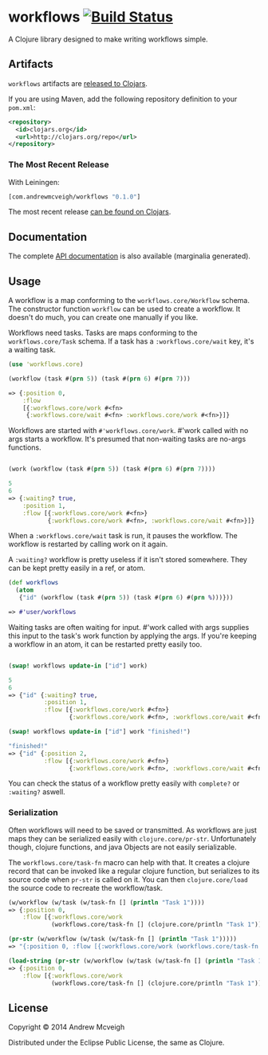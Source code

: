 # workflows [![Build Status](https://travis-ci.org/andrewmcveigh/workflows.png?branch=master)](https://travis-ci.org/andrewmcveigh/workflows)

A Clojure library designed to make writing workflows simple.

## Artifacts

`workflows` artifacts are [released to Clojars](https://clojars.org/com.andrewmcveigh/workflows).

If you are using Maven, add the following repository definition to your `pom.xml`:

``` xml
<repository>
  <id>clojars.org</id>
  <url>http://clojars.org/repo</url>
</repository>
```

### The Most Recent Release

With Leiningen:

``` clj
[com.andrewmcveigh/workflows "0.1.0"]
```

The most recent release [can be found on Clojars](https://clojars.org/com.andrewmcveigh/workflows).

## Documentation

The complete [API documentation](http://andrewmcveigh.github.io/workflows/uberdoc.html)
is also available (marginalia generated).

## Usage

A workflow is a map conforming to the `workflows.core/Workflow`
schema. The constructor function `workflow` can be used to create a
workflow. It doesn't do much, you can create one manually if you like.

Workflows need tasks. Tasks are maps conforming to the
`workflows.core/Task` schema. If a task has a `:workflows.core/wait`
key, it's a waiting task.

```clojure
(use 'workflows.core)

(workflow (task #(prn 5)) (task #(prn 6) #(prn 7)))

=> {:position 0,
    :flow
    [{:workflows.core/work #<fn>
     {:workflows.core/wait #<fn> :workflows.core/work #<fn>}]}
```

Workflows are started with `#'workflows.core/work`. #'work called with
no args starts a workflow. It's presumed that non-waiting tasks are
no-args functions.

```clojure

(work (workflow (task #(prn 5)) (task #(prn 6) #(prn 7))))

5
6
=> {:waiting? true,
    :position 1,
    :flow [{:workflows.core/work #<fn>}
           {:workflows.core/work #<fn>, :workflows.core/wait #<fn>}]}
```

When a `:workflows.core/wait` task is run, it pauses the workflow. The
workflow is restarted by calling work on it again.

A `:waiting?` workflow is pretty useless if it isn't stored
somewhere. They can be kept pretty easily in a ref, or atom.

```clojure
(def workflows
  (atom
   {"id" (workflow (task #(prn 5)) (task #(prn 6) #(prn %)))}))

=> #'user/workflows
```

Waiting tasks are often waiting for input. #'work called with args
supplies this input to the task's work function by applying the
args. If you're keeping a workflow in an atom, it can be restarted
pretty easily too.

```clojure

(swap! workflows update-in ["id"] work)

5
6
=> {"id" {:waiting? true,
          :position 1,
          :flow [{:workflows.core/work #<fn>}
                 {:workflows.core/work #<fn>, :workflows.core/wait #<fn>}]}}

(swap! workflows update-in ["id"] work "finished!")

"finished!"
=> {"id" {:position 2,
          :flow [{:workflows.core/work #<fn>}
                 {:workflows.core/work #<fn>, :workflows.core/wait #<fn>}]}}
```

You can check the status of a workflow pretty easily with `complete?`
or `:waiting?` aswell.

### Serialization

Often workflows will need to be saved or transmitted. As workflows are
just maps they can be serialized easily with
`clojure.core/pr-str`. Unfortunately though, clojure functions, and
java Objects are not easily serializable.

The `workflows.core/task-fn` macro can help with that. It creates a
clojure record that can be invoked like a regular clojure function,
but serializes to its source code when `pr-str` is called on it. You
can then `clojure.core/load` the source code to recreate the workflow/task.

```clojure
(w/workflow (w/task (w/task-fn [] (println "Task 1"))))
=> {:position 0,
    :flow [{:workflows.core/work
            (workflows.core/task-fn [] (clojure.core/println "Task 1"))}]}

(pr-str (w/workflow (w/task (w/task-fn [] (println "Task 1")))))
=> "{:position 0, :flow [{:workflows.core/work (workflows.core/task-fn [] ..."

(load-string (pr-str (w/workflow (w/task (w/task-fn [] (println "Task 1"))))))
=> {:position 0,
    :flow [{:workflows.core/work
            (workflows.core/task-fn [] (clojure.core/println "Task 1"))}]}
```

## License

Copyright © 2014 Andrew Mcveigh

Distributed under the Eclipse Public License, the same as Clojure.
